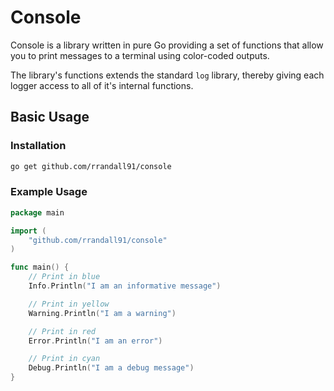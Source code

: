 # Console

Console is a library written in pure Go providing a set of functions that allow you to print messages to a terminal using color-coded outputs.

The library's functions extends the standard `log` library, thereby giving each logger access to all of it's internal functions.

## Basic Usage

### Installation

```bash
go get github.com/rrandall91/console
```

### Example Usage

```go
package main

import (
    "github.com/rrandall91/console"
)

func main() {
    // Print in blue
    Info.Println("I am an informative message")

    // Print in yellow
    Warning.Println("I am a warning")

    // Print in red
    Error.Println("I am an error")

    // Print in cyan
    Debug.Println("I am a debug message")
}
```